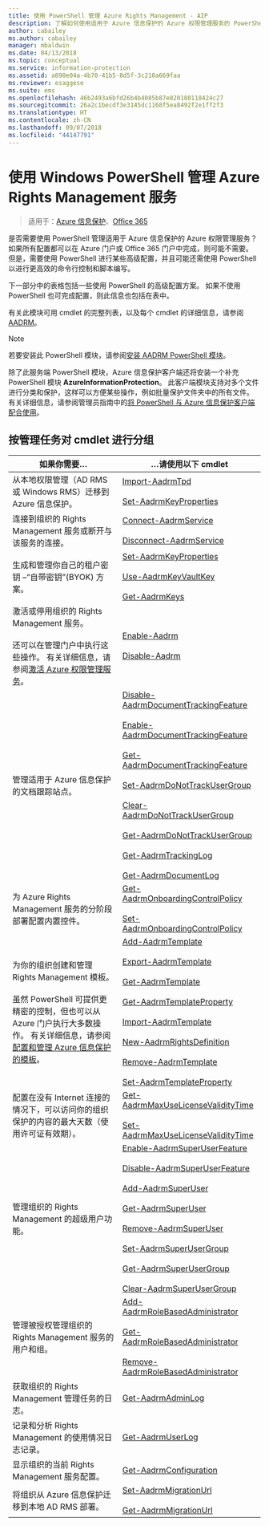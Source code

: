 ```yaml
---
title: 使用 PowerShell 管理 Azure Rights Management - AIP
description: 了解如何使用适用于 Azure 信息保护的 Azure 权限管理服务的 PowerShell 模块 (AADRM) 为组织管理此服务。
author: cabailey
ms.author: cabailey
manager: mbaldwin
ms.date: 04/13/2018
ms.topic: conceptual
ms.service: information-protection
ms.assetid: a890e04a-4b70-41b5-8d5f-3c210a669faa
ms.reviewer: esaggese
ms.suite: ems
ms.openlocfilehash: 46b2493a6bfd26b4b4085b87e820180118424c27
ms.sourcegitcommit: 26a2c1becdf3e3145dc1168f5ea8492f2e1ff2f3
ms.translationtype: HT
ms.contentlocale: zh-CN
ms.lasthandoff: 09/07/2018
ms.locfileid: "44147791"
---
```

# <a name="administering-the-azure-rights-management-service-by-using-windows-powershell"></a>使用 Windows PowerShell 管理 Azure Rights Management 服务

>适用于：[Azure 信息保护](https://azure.microsoft.com/pricing/details/information-protection)、[Office 365](http://download.microsoft.com/download/E/C/F/ECF42E71-4EC0-48FF-AA00-577AC14D5B5C/Azure_Information_Protection_licensing_datasheet_EN-US.pdf)

是否需要使用 PowerShell 管理适用于 Azure 信息保护的 Azure 权限管理服务？ 如果所有配置都可以在 Azure 门户或 Office 365 门户中完成，则可能不需要。 但是，需要使用 PowerShell 进行某些高级配置，并且可能还需使用 PowerShell 以进行更高效的命令行控制和脚本编写。

下一部分中的表格包括一些使用 PowerShell 的高级配置方案。 如果不使用 PowerShell 也可完成配置，则此信息也包括在表中。

有关此模块可用 cmdlet 的完整列表，以及每个 cmdlet 的详细信息，请参阅 [AADRM](/powershell/module/aadrm/?view=azureipps#aadrm)。

> [!NOTE]
> 若要安装此 PowerShell 模块，请参阅[安装 AADRM PowerShell 模块](install-powershell.md)。

除了此服务端 PowerShell 模块，Azure 信息保护客户端还将安装一个补充 PowerShell 模块 **AzureInformationProtection**。 此客户端模块支持对多个文件进行分类和保护，这样可以方便某些操作，例如批量保护文件夹中的所有文件。 有关详细信息，请参阅管理员指南中的[将 PowerShell 与 Azure 信息保护客户端配合使用](./rms-client/client-admin-guide-powershell.md)。

## <a name="cmdlets-grouped-by-administration-task"></a>按管理任务对 cmdlet 进行分组

|如果你需要…|…请使用以下 cmdlet|
|-------------------|------------------------------|
|从本地权限管理（AD RMS 或 Windows RMS）迁移到 Azure 信息保护。|[Import-AadrmTpd](/powershell/aadrm/vlatest/import-aadrmtpd)<br /><br />[Set-AadrmKeyProperties](/powershell/module/aadrm/set-aadrmkeyproperties)|
|连接到组织的 Rights Management 服务或断开与该服务的连接。|[Connect-AadrmService](/powershell/aadrm/vlatest/connect-aadrmservice)<br /><br />[Disconnect-AadrmService](/powershell/aadrm/vlatest/disconnect-aadrmservice)|
|生成和管理你自己的租户密钥 –“自带密钥”(BYOK) 方案。|[Set-AadrmKeyProperties](/powershell/module/aadrm/set-aadrmkeyproperties)<br /><br />[Use-AadrmKeyVaultKey](/powershell/aadrm/vlatest/use-aadrmkeyvaultkey)<br /><br />[Get-AadrmKeys](/powershell/aadrm/vlatest/get-aadrmkeys)|
|激活或停用组织的 Rights Management 服务。<br /><br />还可以在管理门户中执行这些操作。 有关详细信息，请参阅[激活 Azure 权限管理服务](activate-service.md)。|[Enable-Aadrm](/powershell/aadrm/vlatest/enable-aadrm)<br /><br />[Disable-Aadrm](/powershell/aadrm/vlatest/disable-aadrm)|
|管理适用于 Azure 信息保护的文档跟踪站点。|[Disable-AadrmDocumentTrackingFeature](/powershell/aadrm/vlatest/disable-aadrmdocumenttrackingfeature)<br /><br />[Enable-AadrmDocumentTrackingFeature](/powershell/aadrm/vlatest/enable-aadrmdocumenttrackingfeature)<br /><br />[Get-AadrmDocumentTrackingFeature](/powershell/aadrm/vlatest/get-aadrmdocumenttrackingfeature)<br /><br />[Set-AadrmDoNotTrackUserGroup](/powershell/module/aadrm/set-aadrmdonottrackusergroup)<br /><br />[Clear-AadrmDoNotTrackUserGroup](/powershell/module/aadrm/Clear-AadrmDoNotTrackUserGroup)<br /><br />[Get-AadrmDoNotTrackUserGroup](/powershell/module/aadrm/get-AadrmDoNotTrackUserGroup)<br /><br />[Get-AadrmTrackingLog](/powershell/module/aadrm/Get-AadrmTrackingLog)<br /><br />[Get-AadrmDocumentLog](/powershell/module/aadrm/Get-AadrmDocumentLog)|
|为 Azure Rights Management 服务的分阶段部署配置内置控件。|[Get-AadrmOnboardingControlPolicy](/powershell/aadrm/vlatest/get-aadrmonboardingcontrolpolicy)<br /><br />[Set-AadrmOnboardingControlPolicy](/powershell/aadrm/vlatest/set-aadrmonboardingcontrolpolicy)|
|为你的组织创建和管理 Rights Management 模板。<br /><br />虽然 PowerShell 可提供更精密的控制，但也可以从 Azure 门户执行大多数操作。 有关详细信息，请参阅[配置和管理 Azure 信息保护的模板](configure-policy-templates.md)。|[Add-AadrmTemplate](/powershell/aadrm/vlatest/add-aadrmtemplate)<br /><br />[Export-AadrmTemplate](/powershell/aadrm/vlatest/export-aadrmtemplate)<br /><br />[Get-AadrmTemplate](/powershell/aadrm/vlatest/get-aadrmtemplate)<br /><br />[Get-AadrmTemplateProperty](/powershell/aadrm/vlatest/get-aadrmtemplateproperty)<br /><br />[Import-AadrmTemplate](/powershell/aadrm/vlatest/import-aadrmtemplate)<br /><br />[New-AadrmRightsDefinition](/powershell/aadrm/vlatest/new-aadrmrightsdefinition)<br /><br />[Remove-AadrmTemplate](/powershell/aadrm/vlatest/remove-aadrmtemplate)<br /><br />[Set-AadrmTemplateProperty](/powershell/aadrm/vlatest/set-aadrmtemplateproperty)|
|配置在没有 Internet 连接的情况下，可以访问你的组织保护的内容的最大天数（使用许可证有效期）。|[Get-AadrmMaxUseLicenseValidityTime](/powershell/aadrm/vlatest/get-aadrmmaxuselicensevaliditytime)<br /><br />[Set-AadrmMaxUseLicenseValidityTime](/powershell/aadrm/vlatest/set-aadrmmaxuselicensevaliditytime)|
|管理组织的 Rights Management 的超级用户功能。|[Enable-AadrmSuperUserFeature](/powershell/aadrm/vlatest/enable-aadrmsuperuserfeature)<br /><br />[Disable-AadrmSuperUserFeature](/powershell/aadrm/vlatest/disable-aadrmsuperuserfeature)<br /><br />[Add-AadrmSuperUser](/powershell/aadrm/vlatest/add-aadrmsuperuser)<br /><br />[Get-AadrmSuperUser](/powershell/aadrm/vlatest/get-aadrmsuperuser)<br /><br />[Remove-AadrmSuperUser](/powershell/aadrm/vlatest/remove-aadrmsuperuser)<br /><br />[Set-AadrmSuperUserGroup](/powershell/aadrm/vlatest/set-aadrmsuperusergroup)<br /><br />[Get-AadrmSuperUserGroup](/powershell/aadrm/vlatest/get-aadrmsuperusergroup)<br /><br />[Clear-AadrmSuperUserGroup](/powershell/aadrm/vlatest/clear-aadrmsuperusergroup)|
|管理被授权管理组织的 Rights Management 服务的用户和组。|[Add-AadrmRoleBasedAdministrator](/powershell/aadrm/vlatest/add-aadrmrolebasedadministrator)<br /><br />[Get-AadrmRoleBasedAdministrator](/powershell/aadrm/vlatest/get-aadrmrolebasedadministrator)<br /><br />[Remove-AadrmRoleBasedAdministrator](/powershell/aadrm/vlatest/remove-aadrmrolebasedadministrator)|
|获取组织的 Rights Management 管理任务的日志。|[Get-AadrmAdminLog](https://msdn.microsoft.com/library/azure/dn629430.aspx)|
|记录和分析 Rights Management 的使用情况日志记录。|[Get-AadrmUserLog](/powershell/aadrm/vlatest/get-aadrmuserlog)|
|显示组织的当前 Rights Management 服务配置。|[Get-AadrmConfiguration](/powershell/aadrm/vlatest/get-aadrmconfiguration)|
|将组织从 Azure 信息保护迁移到本地 AD RMS 部署。|[Set-AadrmMigrationUrl](/powershell/aadrm/vlatest/set-aadrmmigrationurl)<br /><br />[Get-AadrmMigrationUrl](/powershell/aadrm/vlatest/get-aadrmmigrationurl)|

